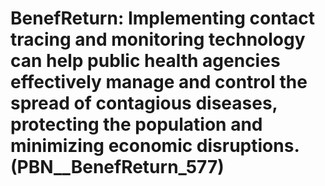 # BenefReturn: __Implementing contact tracing and monitoring technology can help public health agencies effectively manage and control the spread of contagious diseases, protecting the population and minimizing economic disruptions.__ (PBN__BenefReturn_577)

